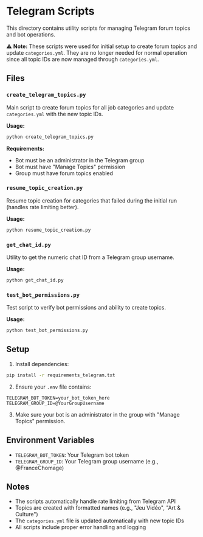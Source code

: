 # Telegram Scripts

This directory contains utility scripts for managing Telegram forum topics and bot operations.

⚠️ **Note:** These scripts were used for initial setup to create forum topics and update `categories.yml`. They are no longer needed for normal operation since all topic IDs are now managed through `categories.yml`.

## Files

### `create_telegram_topics.py`
Main script to create forum topics for all job categories and update `categories.yml` with the new topic IDs.

**Usage:**
```bash
python create_telegram_topics.py
```

**Requirements:**
- Bot must be an administrator in the Telegram group
- Bot must have "Manage Topics" permission
- Group must have forum topics enabled

### `resume_topic_creation.py`
Resume topic creation for categories that failed during the initial run (handles rate limiting better).

**Usage:**
```bash
python resume_topic_creation.py
```

### `get_chat_id.py`
Utility to get the numeric chat ID from a Telegram group username.

**Usage:**
```bash
python get_chat_id.py
```

### `test_bot_permissions.py`
Test script to verify bot permissions and ability to create topics.

**Usage:**
```bash
python test_bot_permissions.py
```

## Setup

1. Install dependencies:
```bash
pip install -r requirements_telegram.txt
```

2. Ensure your `.env` file contains:
```
TELEGRAM_BOT_TOKEN=your_bot_token_here
TELEGRAM_GROUP_ID=@YourGroupUsername
```

3. Make sure your bot is an administrator in the group with "Manage Topics" permission.

## Environment Variables

- `TELEGRAM_BOT_TOKEN`: Your Telegram bot token
- `TELEGRAM_GROUP_ID`: Your Telegram group username (e.g., @FranceChomage)

## Notes

- The scripts automatically handle rate limiting from Telegram API
- Topics are created with formatted names (e.g., "Jeu Vidéo", "Art & Culture")
- The `categories.yml` file is updated automatically with new topic IDs
- All scripts include proper error handling and logging
